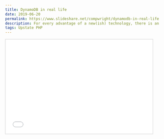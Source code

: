 ```yaml
---
title: DynamoDB in real life
date: 2019-06-20
permalink: https://www.slideshare.net/compwright/dynamodb-in-real-life
description: For every advantage of a new(ish) technology, there is an equal and opposite disadvantage. AWS DynamoDB is no exception. Follow the triumphs and despairs of using this document store in a real-life project.
tags: Upstate PHP
---
```


<iframe src="//www.slideshare.net/slideshow/embed_code/key/HS3Y0cr1QxJREF" width="480" height="309" frameborder="0" marginwidth="0" marginheight="0" scrolling="no" style="border:1px solid #ccc; border-width:1px; max-width: 100%;" allowfullscreen></iframe>